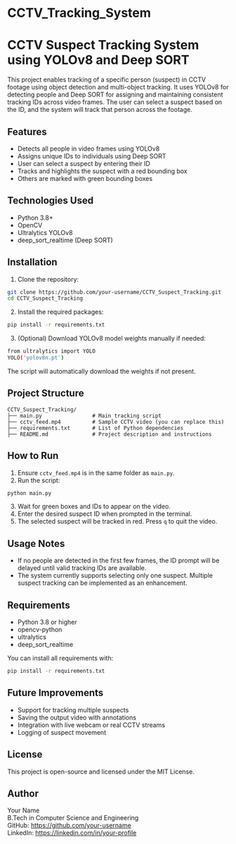 # CCTV_Tracking_System
# CCTV Suspect Tracking System using YOLOv8 and Deep SORT

This project enables tracking of a specific person (suspect) in CCTV footage using object detection and multi-object tracking. It uses YOLOv8 for detecting people and Deep SORT for assigning and maintaining consistent tracking IDs across video frames. The user can select a suspect based on the ID, and the system will track that person across the footage.

## Features

- Detects all people in video frames using YOLOv8
- Assigns unique IDs to individuals using Deep SORT
- User can select a suspect by entering their ID
- Tracks and highlights the suspect with a red bounding box
- Others are marked with green bounding boxes

## Technologies Used

- Python 3.8+
- OpenCV
- Ultralytics YOLOv8
- deep_sort_realtime (Deep SORT)

## Installation

1. Clone the repository:

```bash
git clone https://github.com/your-username/CCTV_Suspect_Tracking.git
cd CCTV_Suspect_Tracking
```

2. Install the required packages:

```bash
pip install -r requirements.txt
```

3. (Optional) Download YOLOv8 model weights manually if needed:

```bash
from ultralytics import YOLO
YOLO('yolov8n.pt')
```

The script will automatically download the weights if not present.

## Project Structure

```
CCTV_Suspect_Tracking/
├── main.py                # Main tracking script
├── cctv_feed.mp4          # Sample CCTV video (you can replace this)
├── requirements.txt       # List of Python dependencies
├── README.md              # Project description and instructions
```

## How to Run

1. Ensure `cctv_feed.mp4` is in the same folder as `main.py`.
2. Run the script:

```bash
python main.py
```

3. Wait for green boxes and IDs to appear on the video.
4. Enter the desired suspect ID when prompted in the terminal.
5. The selected suspect will be tracked in red. Press `q` to quit the video.

## Usage Notes

- If no people are detected in the first few frames, the ID prompt will be delayed until valid tracking IDs are available.
- The system currently supports selecting only one suspect. Multiple suspect tracking can be implemented as an enhancement.

## Requirements

- Python 3.8 or higher
- opencv-python
- ultralytics
- deep_sort_realtime

You can install all requirements with:

```bash
pip install -r requirements.txt
```

## Future Improvements

- Support for tracking multiple suspects
- Saving the output video with annotations
- Integration with live webcam or real CCTV streams
- Logging of suspect movement

## License

This project is open-source and licensed under the MIT License.

## Author

Your Name  
B.Tech in Computer Science and Engineering  
GitHub: https://github.com/your-username  
LinkedIn: https://linkedin.com/in/your-profile
